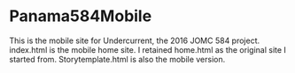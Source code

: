 # Panama584Mobile

This is the mobile site for Undercurrent, the 2016 JOMC 584 project. index.html is the mobile home site. I retained home.html as the original site I started from. Storytemplate.html is also the mobile version.
